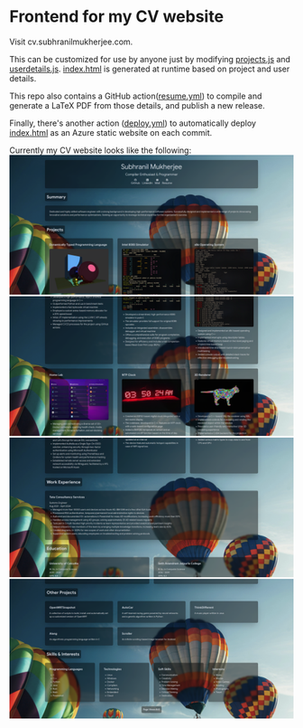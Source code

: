 # Frontend for my CV website

Visit cv.subhranilmukherjee.com.

This can be customized for use by anyone just by modifying [projects.js](./src/projects.js) 
and [userdetails.js](./src/userdetails.js). [index.html](./src/index.html) is generated 
at runtime based on project and user details.

This repo also contains a GitHub action([resume.yml](./.github/workflows/resume.yml)) to compile 
and generate a LaTeX PDF from those details, and publish a new release.

Finally, there's another action ([deploy.yml](./.github/workflows/deploy.yml)) to automatically 
deploy [index.html](./src/index.html) as an Azure static website on each commit.

Currently my CV website looks like the following:
![First Page](./img/page0.png)
![Second Page](./img/page1.png)
![Third Page](./img/page2.png)
![Foruth Page](./img/page3.png)
